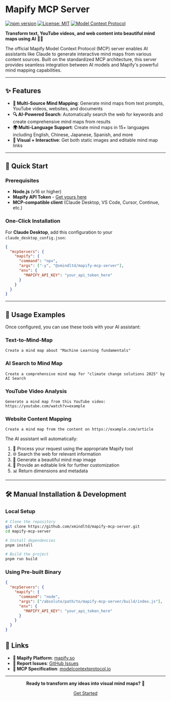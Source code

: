 # Mapify MCP Server

[![npm version](https://badge.fury.io/js/@xmindltd%2Fmapify-mcp-server.svg)](https://badge.fury.io/js/@xmindltd%2Fmapify-mcp-server)
[![License: MIT](https://img.shields.io/badge/License-MIT-yellow.svg)](https://opensource.org/licenses/MIT)
[![Model Context Protocol](https://img.shields.io/badge/MCP-Compatible-blue.svg)](https://modelcontextprotocol.io/)

**Transform text, YouTube videos, and web content into beautiful mind maps using AI** 🧠✨

The official Mapify Model Context Protocol (MCP) server enables AI assistants like Claude to generate interactive mind maps from various content sources. Built on the standardized MCP architecture, this server provides seamless integration between AI models and Mapify's powerful mind mapping capabilities.

---

## ✨ Features

- **🎯 Multi-Source Mind Mapping**: Generate mind maps from text prompts, YouTube videos, websites, and documents
- **🔍 AI-Powered Search**: Automatically search the web for keywords and create comprehensive mind maps from results
- **🌍 Multi-Language Support**: Create mind maps in 15+ languages including English, Chinese, Japanese, Spanish, and more
- **📸 Visual + Interactive**: Get both static images and editable mind map links

---

## 🚀 Quick Start

### Prerequisites

- **Node.js** (v16 or higher)
- **Mapify API Token** - [Get yours here](https://mapify.so/app#show-settings)
- **MCP-compatible client** (Claude Desktop, VS Code, Cursor, Continue, etc.)

### One-Click Installation

For **Claude Desktop**, add this configuration to your `claude_desktop_config.json`:

```json
{
  "mcpServers": {
    "mapify": {
      "command": "npx",
      "args": ["-y", "@xmindltd/mapify-mcp-server"],
      "env": {
        "MAPIFY_API_KEY": "your_api_token_here"
      }
    }
  }
}
```

---

## 📖 Usage Examples

Once configured, you can use these tools with your AI assistant:

### Text-to-Mind-Map
```
Create a mind map about "Machine Learning fundamentals"
```

### AI Search to Mind Map
```
Create a comprehensive mind map for "climate change solutions 2025" by AI Search
```

### YouTube Video Analysis  
```
Generate a mind map from this YouTube video: https://youtube.com/watch?v=example
```

### Website Content Mapping
```
Create a mind map from the content on https://example.com/article
```

The AI assistant will automatically:
1. 🔄 Process your request using the appropriate Mapify tool
2. 🌐 Search the web for relevant information
3. 🎨 Generate a beautiful mind map image  
4. 🔗 Provide an editable link for further customization
5. 📊 Return dimensions and metadata

---

## 🛠️ Manual Installation & Development

### Local Setup

```bash
# Clone the repository
git clone https://github.com/xmindltd/mapify-mcp-server.git
cd mapify-mcp-server

# Install dependencies
pnpm install

# Build the project
pnpm run build
```

### Using Pre-built Binary

```json
{
  "mcpServers": {
    "mapify": {
      "command": "node",
      "args": ["/absolute/path/to/mapify-mcp-server/build/index.js"],
      "env": {
        "MAPIFY_API_KEY": "your_api_token_here"
      }
    }
  }
}
```

## 🔗 Links

- **🌟 Mapify Platform**: [mapify.so](https://mapify.so)
- **🐛 Report Issues**: [GitHub Issues](https://github.com/xmindltd/mapify-mcp-server/issues)
- **📖 MCP Specification**: [modelcontextprotocol.io](https://modelcontextprotocol.io)

---

<div align="center">

**Ready to transform any ideas into visual mind maps?** 🚀

[Get Started](https://mapify.so)

</div>